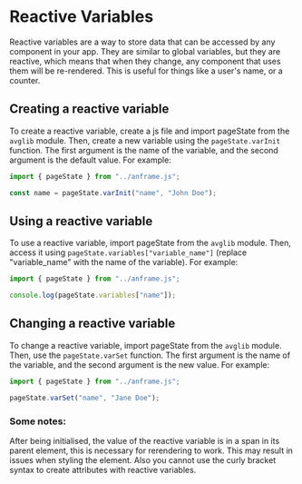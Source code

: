 # Reactive Variables

Reactive variables are a way to store data that can be accessed by any component in your app. They are similar to global variables, but they are reactive, which means that when they change, any component that uses them will be re-rendered. This is useful for things like a user's name, or a counter.

## Creating a reactive variable

To create a reactive variable, create a js file and import pageState from the `avglib` module. Then, create a new variable using the `pageState.varInit` function. The first argument is the name of the variable, and the second argument is the default value. For example:

```js
import { pageState } from "../anframe.js";

const name = pageState.varInit("name", "John Doe");
```

## Using a reactive variable

To use a reactive variable, import pageState from the `avglib` module. Then, access it using `pageState.variables["variable_name"]` (replace "variable_name" with the name of the variable). For example:

```js
import { pageState } from "../anframe.js";

console.log(pageState.variables["name"]);
```

## Changing a reactive variable

To change a reactive variable, import pageState from the `avglib` module. Then, use the `pageState.varSet` function. The first argument is the name of the variable, and the second argument is the new value. For example:

```js
import { pageState } from "../anframe.js";

pageState.varSet("name", "Jane Doe");
```


### Some notes:
After being initialised, the value of the reactive variable is in a span in its parent element, this is necessary for rerendering to work. This may result in issues when styling the element. Also you cannot use the curly bracket syntax to create attributes with reactive variables.